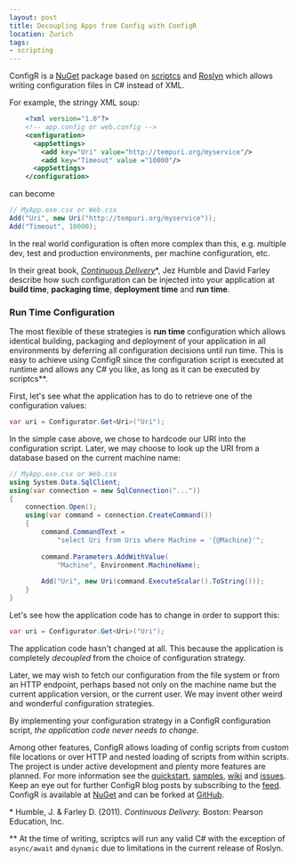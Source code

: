 ```yaml
---
layout: post
title: Decoupling Apps from Config with ConfigR
location: Zurich
tags:
- scripting
---
```


ConfigR is a [NuGet](https://www.nuget.org/packages/ConfigR/) package based on [scriptcs](http://scriptcs.net/) and [Roslyn](http://msdn.microsoft.com/en-us/vstudio/roslyn.aspx) which allows writing configuration files in C# instead of XML.<!--excerpt-->

For example, the stringy XML soup:

```xml
	<?xml version="1.0"?>
	<!-- app.config or web.config -->
	<configuration>
	  <appSettings>
	    <add key="Uri" value="http://tempuri.org/myservice"/>
		<add key="Timeout" value ="10000"/>
	  <appSettings>
	</configuration>
```

can become

```C#
// MyApp.exe.csx or Web.csx 
Add("Uri", new Uri("http://tempuri.org/myservice"));
Add("Timeout", 10000);
```

In the real world configuration is often more complex than this, e.g. multiple dev, test and production environments, per machine configuration, etc.

In their great book, *[Continuous Delivery](http://www.amazon.co.uk/gp/product/0321601912/ref=as_li_qf_sp_asin_il_tl?ie=UTF8&camp=1634&creative=6738&creativeASIN=0321601912&linkCode=as2&tag=adamralphcom-21)*\*, Jez Humble and David Farley describe how such configuration can be injected into your application at **build time**, **packaging time**, **deployment time** and **run time**.

### Run Time Configuration

The most flexible of these strategies is **run time** configuration which allows identical building, packaging and deployment of your application in all environments by deferring all configuration decisions until run time. This is easy to achieve using ConfigR since the configuration script is executed at runtime and allows any C# you like, as long as it can be executed by scriptcs\**.

First, let's see what the application has to do to retrieve one of the configuration values:

```C#
var uri = Configurator.Get<Uri>("Uri");
```
In the simple case above, we chose to hardcode our URI into the configuration script. Later, we may choose to look up the URI from a database based on the current machine name:

```C#
// MyApp.exe.csx or Web.csx
using System.Data.SqlClient;
using(var connection = new SqlConnection("..."))
{
	connection.Open();
	using(var command = connection.CreateCommand())
	{
		command.CommandText =
            "select Uri from Uris where Machine = '{@Machine}'";
		
		command.Parameters.AddWithValue(
			"Machine", Environment.MachineName);
		
		Add("Uri", new Uri(command.ExecuteScalar().ToString()));
	}
}
```
Let's see how the application code has to change in order to support this:

```C#
var uri = Configurator.Get<Uri>("Uri");
```
The application code hasn't changed at all. This because the application is completely *decoupled* from the choice of configuration strategy.

Later, we may wish to fetch our configuration from the file system or from an HTTP endpoint, perhaps based not only on the machine name but the current application version, or the current user. We may invent other weird and wonderful configuration strategies.

By implementing your configuration strategy in a ConfigR configuration script, *the application code never needs to change.*

Among other features, ConfigR allows loading of config scripts from custom file locations or over HTTP and nested loading of scripts from within scripts. The project is under active development and plenty more features are planned. For more information see the [quickstart](https://github.com/config-r/config-r/wiki/Quickstart), [samples](https://github.com/config-r/config-r-samples), [wiki](https://github.com/config-r/config-r/wiki) and [issues](https://github.com/config-r/config-r/issues?direction=desc&sort=updated&state=open). Keep an eye out for further ConfigR blog posts by subscribing to the [feed](/feed/). ConfigR is available at [NuGet](https://www.nuget.org/packages/ConfigR/) and can be forked at [GitHub](https://github.com/config-r/config-r).

\* Humble, J. & Farley D. (2011). *Continuous Delivery.* Boston: Pearson Education, Inc.

\** At the time of writing, scriptcs will run any valid C# with the exception of `async/await` and `dynamic` due to limitations in the current release of Roslyn.